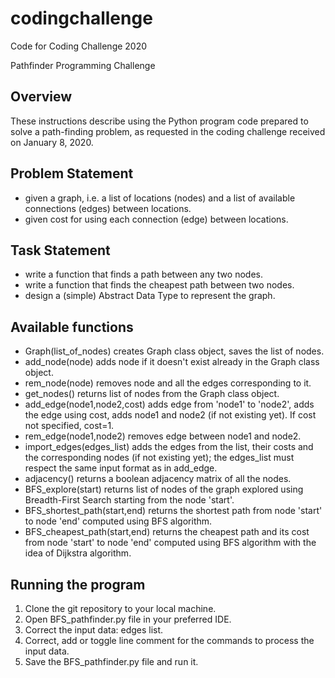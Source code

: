 # codingchallenge
Code for Coding Challenge 2020

Pathfinder Programming Challenge

## Overview

These instructions describe using the Python program code prepared to solve a path-finding problem,
as requested in the coding challenge received on January 8, 2020. 

## Problem Statement

-   given a graph, i.e. a list of locations (nodes) and a list of available 
    connections (edges) between locations.
-   given cost for using each connection (edge) between locations.

## Task Statement 

-   write a function that finds a path between any two nodes.
-   write a function that finds the cheapest path between two nodes. 
-   design a (simple) Abstract Data Type to represent the graph.

## Available functions

-   Graph(list_of_nodes) creates Graph class object, saves the list of 
    nodes.
-   add_node(node) adds node if it doesn't exist already in the Graph class 
    object.
-   rem_node(node) removes node and all the edges corresponding to it. 
-   get_nodes() returns list of nodes from the Graph class object. 
-   add_edge(node1,node2,cost) adds edge from 'node1' to 'node2', adds the 
    edge using cost, adds node1 and node2 (if not existing yet). If cost not specified, cost=1. 
-   rem_edge(node1,node2) removes edge between node1 and node2. 
-   import_edges(edges_list) adds the edges from the list, their costs and 
    the corresponding nodes (if not existing yet); the edges_list must respect the same input format as in add_edge. 
-   adjacency() returns a boolean adjacency matrix of all the nodes.
-   BFS_explore(start) returns list of nodes of the graph explored using 
    Breadth-First Search starting from the node 'start'.
-   BFS_shortest_path(start,end) returns the shortest path from node 'start'
    to node 'end' computed using BFS algorithm.
-   BFS_cheapest_path(start,end) returns the cheapest path and its cost
    from node 'start' to node 'end' computed using BFS algorithm with
    the idea of Dijkstra algorithm.

## Running the program 

1)  Clone the git repository to your local machine.
2)  Open BFS_pathfinder.py file in your preferred IDE.
3)  Correct the input data: edges list.
4)  Correct, add or toggle line comment for the commands to process the 
    input data.
5)  Save the BFS_pathfinder.py file and run it.